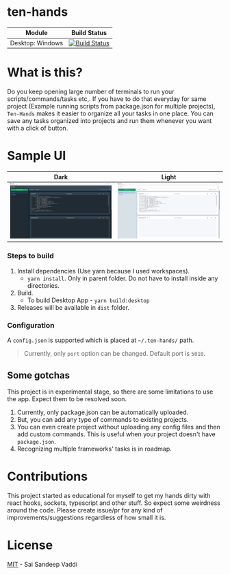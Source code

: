 # ten-hands

| Module           | Build Status                                                                                                                                                                                                                                  |
| ---------------- | --------------------------------------------------------------------------------------------------------------------------------------------------------------------------------------------------------------------------------------------- |
| Desktop: Windows | [![Build Status](<https://dev.azure.com/saisandeepvaddi/Ten%20Hands/_apis/build/status/saisandeepvaddi.ten-hands%20(2)?branchName=master>)](https://dev.azure.com/saisandeepvaddi/Ten%20Hands/_build/latest?definitionId=3&branchName=master) |

# What is this?

Do you keep opening large number of terminals to run your scripts/commands/tasks etc,. If you have to do that everyday for same project (Example running scripts from package.json for multiple projects), `Ten-Hands` makes it easier to organize all your tasks in one place.
You can save any tasks organized into projects and run them whenever you want with a click of button.

# Sample UI

|                  Dark                  |                  Light                  |
| :------------------------------------: | :-------------------------------------: |
| <img src="/docs/images/demo_dark.PNG"> | <img src="/docs/images/demo_light.PNG"> |

### Steps to build

1. Install dependencies (Use yarn because I used workspaces).
   - `yarn install`. Only in parent folder. Do not have to install inside any directories.
2. Build.
   - To build Desktop App - `yarn build:desktop`
3. Releases will be available in `dist` folder.

### Configuration

A `config.json` is supported which is placed at `~/.ten-hands/` path.

> Currently, only `port` option can be changed. Default port is `5010`.

## Some gotchas

This project is in experimental stage, so there are some limitations to use the app. Expect them to be resolved soon.

1. Currently, only package.json can be automatically uploaded.
2. But, you can add any type of commands to existing projects.
3. You can even create project without uploading any config files and then add custom commands. This is useful when your project doesn't have `package.json`.
4. Recognizing multiple frameworks' tasks is in roadmap.

# Contributions

This project started as educational for myself to get my hands dirty with react hooks, sockets, typescript and other stuff. So expect some weirdness around the code.
Please create issue/pr for any kind of improvements/suggestions regardless of how small it is.

# License

[MIT](/LICENSE) - Sai Sandeep Vaddi
